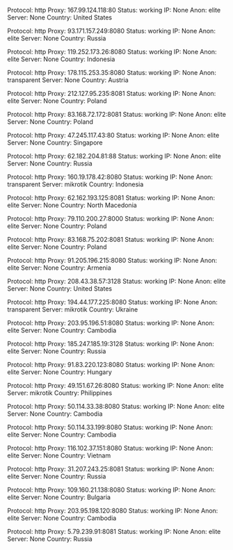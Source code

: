 Protocol: http
Proxy: 167.99.124.118:80
Status: working
IP: None
Anon: elite
Server: None
Country: United States

Protocol: http
Proxy: 93.171.157.249:8080
Status: working
IP: None
Anon: elite
Server: None
Country: Russia

Protocol: http
Proxy: 119.252.173.26:8080
Status: working
IP: None
Anon: elite
Server: None
Country: Indonesia

Protocol: http
Proxy: 178.115.253.35:8080
Status: working
IP: None
Anon: transparent
Server: None
Country: Austria

Protocol: http
Proxy: 212.127.95.235:8081
Status: working
IP: None
Anon: elite
Server: None
Country: Poland

Protocol: http
Proxy: 83.168.72.172:8081
Status: working
IP: None
Anon: elite
Server: None
Country: Poland

Protocol: http
Proxy: 47.245.117.43:80
Status: working
IP: None
Anon: elite
Server: None
Country: Singapore

Protocol: http
Proxy: 62.182.204.81:88
Status: working
IP: None
Anon: elite
Server: None
Country: Russia

Protocol: http
Proxy: 160.19.178.42:8080
Status: working
IP: None
Anon: transparent
Server: mikrotik
Country: Indonesia

Protocol: http
Proxy: 62.162.193.125:8081
Status: working
IP: None
Anon: elite
Server: None
Country: North Macedonia

Protocol: http
Proxy: 79.110.200.27:8000
Status: working
IP: None
Anon: elite
Server: None
Country: Poland

Protocol: http
Proxy: 83.168.75.202:8081
Status: working
IP: None
Anon: elite
Server: None
Country: Poland

Protocol: http
Proxy: 91.205.196.215:8080
Status: working
IP: None
Anon: elite
Server: None
Country: Armenia

Protocol: http
Proxy: 208.43.38.57:3128
Status: working
IP: None
Anon: elite
Server: None
Country: United States

Protocol: http
Proxy: 194.44.177.225:8080
Status: working
IP: None
Anon: transparent
Server: mikrotik
Country: Ukraine

Protocol: http
Proxy: 203.95.196.51:8080
Status: working
IP: None
Anon: elite
Server: None
Country: Cambodia

Protocol: http
Proxy: 185.247.185.19:3128
Status: working
IP: None
Anon: elite
Server: None
Country: Russia

Protocol: http
Proxy: 91.83.220.123:8080
Status: working
IP: None
Anon: elite
Server: None
Country: Hungary

Protocol: http
Proxy: 49.151.67.26:8080
Status: working
IP: None
Anon: elite
Server: mikrotik
Country: Philippines

Protocol: http
Proxy: 50.114.33.38:8080
Status: working
IP: None
Anon: elite
Server: None
Country: Cambodia

Protocol: http
Proxy: 50.114.33.199:8080
Status: working
IP: None
Anon: elite
Server: None
Country: Cambodia

Protocol: http
Proxy: 116.102.37.151:8080
Status: working
IP: None
Anon: elite
Server: None
Country: Vietnam

Protocol: http
Proxy: 31.207.243.25:8081
Status: working
IP: None
Anon: elite
Server: None
Country: Russia

Protocol: http
Proxy: 109.160.21.138:8080
Status: working
IP: None
Anon: elite
Server: None
Country: Bulgaria

Protocol: http
Proxy: 203.95.198.120:8080
Status: working
IP: None
Anon: elite
Server: None
Country: Cambodia

Protocol: http
Proxy: 5.79.239.91:8081
Status: working
IP: None
Anon: elite
Server: None
Country: Russia

